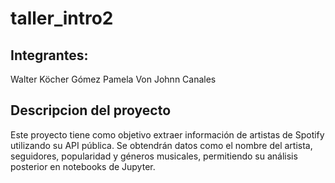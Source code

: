 # taller_intro2
## Integrantes:
Walter Köcher Gómez 
Pamela Von Johnn Canales
##  Descripcion del proyecto

Este proyecto tiene como objetivo extraer información de artistas de Spotify utilizando su API pública. Se obtendrán datos como el nombre del artista, seguidores, popularidad y géneros musicales, permitiendo su análisis posterior en notebooks de Jupyter.


